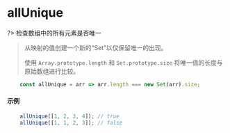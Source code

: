 # allUnique

?> 检查数组中的所有元素是否唯一

> 从映射的值创建一个新的“Set”以仅保留唯一的出现。
>
> 使用 `Array.prototype.length` 和 `Set.prototype.size` 将唯一值的长度与原始数组进行比较。


```js
	const allUnique = arr => arr.length === new Set(arr).size;
```

#### 示例

```js
	allUnique([1, 2, 3, 4]); // true
	allUnique([1, 1, 2, 3]); // false
```